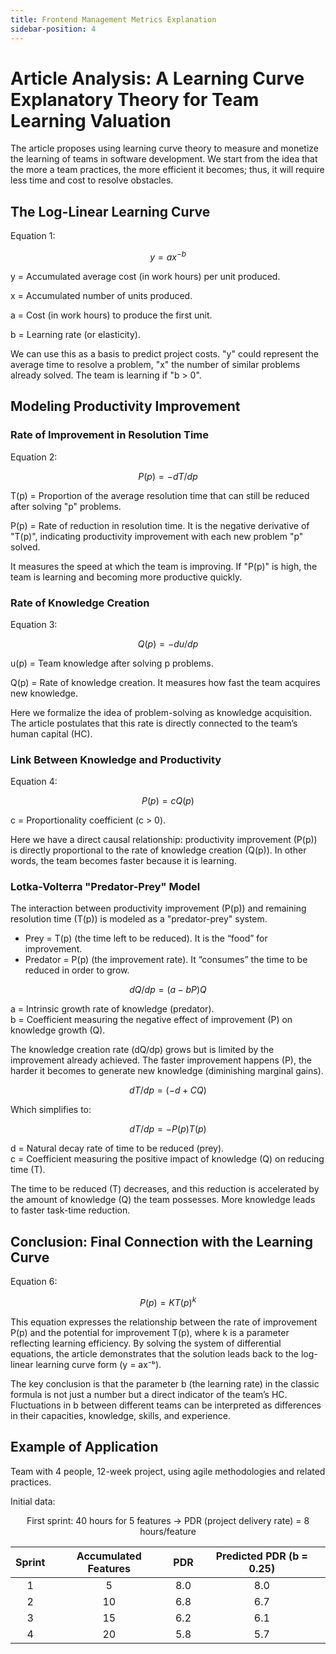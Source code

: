 ```yaml
---
title: Frontend Management Metrics Explanation
sidebar-position: 4
---
```


# Article Analysis: A Learning Curve Explanatory Theory for Team Learning Valuation
The article proposes using learning curve theory to measure and monetize the learning of teams in software development. We start from the idea that the more a team practices, the more efficient it becomes; thus, it will require less time and cost to resolve obstacles.

## The Log-Linear Learning Curve
Equation 1:
```math
y = ax^{-b}
```

y = Accumulated average cost (in work hours) per unit produced.  

x = Accumulated number of units produced.  

a = Cost (in work hours) to produce the first unit.  

b = Learning rate (or elasticity).  

We can use this as a basis to predict project costs. "y" could represent the average time to resolve a problem, "x" the number of similar problems already solved. The team is learning if "b > 0".

## Modeling Productivity Improvement
### Rate of Improvement in Resolution Time
Equation 2:
```math
P(p) = -dT/dp
```

T(p) = Proportion of the average resolution time that can still be reduced after solving "p" problems.  

P(p) = Rate of reduction in resolution time. It is the negative derivative of "T(p)", indicating productivity improvement with each new problem "p" solved.  

It measures the speed at which the team is improving. If "P(p)" is high, the team is learning and becoming more productive quickly.

### Rate of Knowledge Creation
Equation 3:
```math
Q(p) = -du/dp
```

u(p) = Team knowledge after solving p problems.  

Q(p) = Rate of knowledge creation. It measures how fast the team acquires new knowledge.  

Here we formalize the idea of problem-solving as knowledge acquisition. The article postulates that this rate is directly connected to the team’s human capital (HC).

### Link Between Knowledge and Productivity
Equation 4:
```math
P(p) = cQ(p)
```

c = Proportionality coefficient (c > 0).  

Here we have a direct causal relationship: productivity improvement (P(p)) is directly proportional to the rate of knowledge creation (Q(p)). In other words, the team becomes faster because it is learning.

### Lotka-Volterra "Predator-Prey" Model
The interaction between productivity improvement (P(p)) and remaining resolution time (T(p)) is modeled as a "predator-prey" system.  

- Prey = T(p) (the time left to be reduced). It is the “food” for improvement.  
- Predator = P(p) (the improvement rate). It “consumes” the time to be reduced in order to grow.  

```math
dQ/dp = (a-bP)Q
```

a = Intrinsic growth rate of knowledge (predator).  
b = Coefficient measuring the negative effect of improvement (P) on knowledge growth (Q).  

The knowledge creation rate (dQ/dp) grows but is limited by the improvement already achieved. The faster improvement happens (P), the harder it becomes to generate new knowledge (diminishing marginal gains).

```math
dT/dp = (-d+CQ)
```

Which simplifies to:
```math
dT/dp = -P(p)T(p)
```

d = Natural decay rate of time to be reduced (prey).  
c = Coefficient measuring the positive impact of knowledge (Q) on reducing time (T).  

The time to be reduced (T) decreases, and this reduction is accelerated by the amount of knowledge (Q) the team possesses. More knowledge leads to faster task-time reduction.

## Conclusion: Final Connection with the Learning Curve
Equation 6:
```math
P(p) = KT(p)^{k}
```

This equation expresses the relationship between the rate of improvement P(p) and the potential for improvement T(p), where k is a parameter reflecting learning efficiency. By solving the system of differential equations, the article demonstrates that the solution leads back to the log-linear learning curve form (y = ax⁻ᵇ).  

The key conclusion is that the parameter b (the learning rate) in the classic formula is not just a number but a direct indicator of the team’s HC. Fluctuations in b between different teams can be interpreted as differences in their capacities, knowledge, skills, and experience.

## Example of Application
Team with 4 people, 12-week project, using agile methodologies and related practices.  

Initial data:  

<div align="center">
  First sprint: 40 hours for 5 features -> PDR (project delivery rate) = 8 hours/feature
</div>

| Sprint | Accumulated Features | PDR | Predicted PDR (b = 0.25) |
| :---: | :---: | :---: | :---: |
| 1 | 5  | 8.0 | 8.0 |
| 2 | 10 | 6.8 | 6.7 |
| 3 | 15 | 6.2 | 6.1 |
| 4 | 20 | 5.8 | 5.7 |
